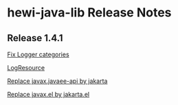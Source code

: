 # hewi-java-lib Release Notes


## Release 1.4.1

[Fix Logger categories](https://github.com/heike2718/hewi-java-commons/issues/5)

[LogResource](https://github.com/heike2718/hewi-java-commons/issues/4)

[Replace javax.javaee-api by jakarta](https://github.com/heike2718/hewi-java-commons/issues/2)

[Replace javax.el by jakarta.el](https://github.com/heike2718/hewi-java-commons/issues/1)
